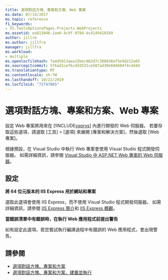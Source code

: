 ```yaml
---
title: 選項對話方塊、專案和方案、Web 專案
ms.date: 07/14/2017
ms.topic: reference
f1_keywords:
- VS.ToolsOptionsPages.Projects.WebProjects
ms.assetid: ea813046-1ae6-4c9f-9784-dc41494101b9
author: jillre
ms.author: jillfra
manager: jillfra
ms.workload:
- multiple
ms.openlocfilehash: fa4d5013aea15bec9b2d7c308836ef5e9d212a65
ms.sourcegitcommit: 5f6ad1cefbcd3d531ce587ad30e684684f4c4d44
ms.translationtype: MT
ms.contentlocale: zh-TW
ms.lasthandoff: 10/22/2019
ms.locfileid: "72747865"
---
```

# <a name="options-dialog-box-projects-and-solutions-web-projects"></a>選項對話方塊、專案和方案、Web 專案

設定 Web 專案將用來在 [!INCLUDE[vsprvs](../../code-quality/includes/vsprvs_md.md)] 內進行開發的 Web 伺服器。 若要存取這些選項，請選取 [工具] > [選項] 來展開 [專案和解決方案]，然後選取 [Web 專案]。

根據預設，在 Visual Studio 中執行 Web 專案會使用 Visual Studio 程式開發伺服器。 如需詳細資訊，請參閱 [Visual Studio 中 ASP.NET Web 專案的 Web 伺服器](/previous-versions/aspnet/58wxa9w5\(v\=vs.120\))。

## <a name="settings"></a>設定

**將 64 位元版本的 IIS Express 用於網站和專案**

選取此選項會使用 IIS Express，而不使用 Visual Studio 程式開發伺服器。 如需詳細資訊，請參閱 [IIS Express 簡介](http://go.microsoft.com/?linkid=9747914)和 [IIS Express 概觀](http://go.microsoft.com/?linkid=9747915)。

**當錯誤清單中有錯誤時，在執行 Web 應用程式前提出警告**

如有設定此選項，若您嘗試執行編譯過程中有錯誤的 Web 應用程式，會出現警告。

## <a name="see-also"></a>請參閱

- [選項對話方塊、專案和方案](projects-and-solutions-options-dialog-box.md)
- [選項對話方塊、專案和方案、建置並執行](options-dialog-box-projects-and-solutions-web-projects.md)